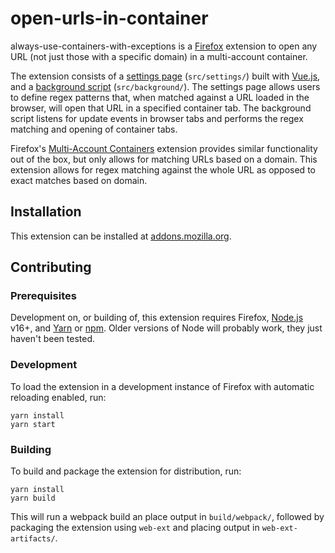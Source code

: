 # open-urls-in-container

always-use-containers-with-exceptions is a [Firefox](https://www.mozilla.org/firefox/) extension to open any URL (not just those with a specific domain) in a multi-account container.

The extension consists of a [settings page](https://developer.mozilla.org/en-US/docs/Mozilla/Add-ons/WebExtensions/Implement_a_settings_page) (`src/settings/`) built with [Vue.js](https://vuejs.org/), and a [background script]() (`src/background/`). The settings page allows users to define regex patterns that, when matched against a URL loaded in the browser, will open that URL in a specified container tab. The background script listens for update events in browser tabs and performs the regex matching and opening of container tabs.

Firefox's [Multi-Account Containers](https://support.mozilla.org/kb/containers) extension provides similar functionality out of the box, but only allows for matching URLs based on a domain. This extension allows for regex matching against the whole URL as opposed to exact matches based on domain.

## Installation

This extension can be installed at [addons.mozilla.org](https://addons.mozilla.org/firefox/addon/always-use-containers-with-exceptions/).

## Contributing

### Prerequisites

Development on, or building of, this extension requires Firefox, [Node.js](https://nodejs.org) v16+, and [Yarn](https://yarnpkg.com/getting-started) or [npm](https://docs.npmjs.com/). Older versions of Node will probably work, they just haven't been tested.

### Development

To load the extension in a development instance of Firefox with automatic reloading enabled, run:

```
yarn install
yarn start
```

### Building

To build and package the extension for distribution, run:

```
yarn install
yarn build
```

This will run a webpack build an place output in `build/webpack/`, followed by packaging the extension using `web-ext` and placing output in `web-ext-artifacts/`.
